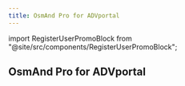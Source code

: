 ```yaml
---
title: OsmAnd Pro for ADVportal
---
```


import RegisterUserPromoBlock from "@site/src/components/RegisterUserPromoBlock";


## OsmAnd Pro for ADVportal


<RegisterUserPromoBlock  promoKey='test'/>